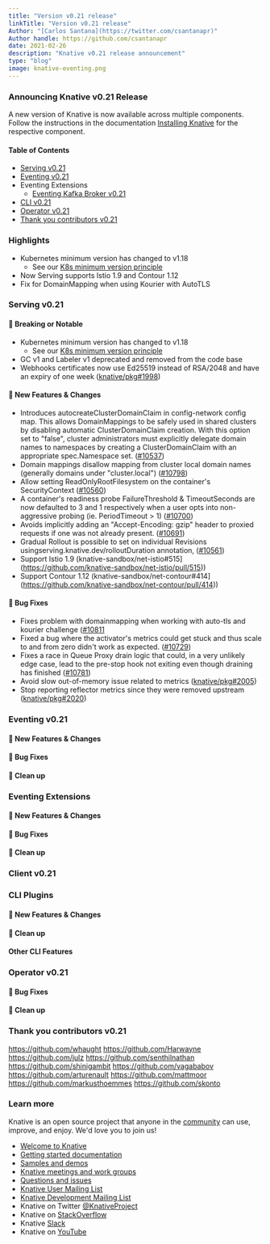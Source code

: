 ```yaml
---
title: "Version v0.21 release"
linkTitle: "Version v0.21 release"
Author: "[Carlos Santana](https://twitter.com/csantanapr)"
Author handle: https://github.com/csantanapr
date: 2021-02-26
description: "Knative v0.21 release announcement"
type: "blog"
image: knative-eventing.png
---
```



### Announcing Knative v0.21 Release

A new version of Knative is now available across multiple components.
Follow the instructions in the documentation [Installing Knative](https://knative.dev/docs/install/) for the respective component.

#### Table of Contents
- [Serving v0.21](#serving-v020)
- [Eventing v0.21](#eventing-v020)
- Eventing Extensions
    - [Eventing Kafka Broker v0.21](#eventing-kafka-broker-v020)
- [CLI v0.21](#client-v020)
- [Operator v0.21](#operator-v020)
- [Thank you contributors v0.21](#thank-you-contributors-v0.21)


### Highlights

- Kubernetes minimum version has changed to v1.18
    - See our [K8s minimum version principle](https://github.com/knative/community/blob/master/mechanics/RELEASE-VERSIONING-PRINCIPLES.md#k8s-minimum-version-principle)
- Now Serving supports Istio 1.9 and Contour 1.12
- Fix for DomainMapping when using Kourier with AutoTLS


### Serving v0.21

#### 🚨 Breaking or Notable

- Kubernetes minimum version has changed to v1.18
    - See our [K8s minimum version principle](https://github.com/knative/community/blob/master/mechanics/RELEASE-VERSIONING-PRINCIPLES.md#k8s-minimum-version-principle)
- GC v1 and Labeler v1 deprecated and removed from the code base
- Webhooks certificates now use Ed25519 instead of RSA/2048 and have an expiry of one week ([knative/pkg#1998](https://github.com/knative/pkg/pull/1998))

#### 💫 New Features & Changes

- Introduces autocreateClusterDomainClaim in config-network config map. This allows DomainMappings to be safely used in shared clusters by disabling automatic ClusterDomainClaim creation. With this option set to "false", cluster administrators must explicitly delegate domain names to namespaces by creating a ClusterDomainClaim with an appropriate spec.Namespace set. ([#10537](https://github.com/knative/serving/pull/10537))
- Domain mappings disallow mapping from cluster local domain names (generally domains under "cluster.local") ([#10798]())
- Allow setting ReadOnlyRootFilesystem on the container's SecurityContext ([#10560](https://github.com/knative/serving/pull/10560))
- A container's readiness probe FailureThreshold & TimeoutSeconds are now defaulted to 3 and 1 respectively when a user opts into non-aggressive probing (ie. PeriodTimeout > 1) ([#10700](https://github.com/knative/serving/pull/10700))
- Avoids implicitly adding an "Accept-Encoding: gzip" header to proxied requests if one was not already present. ([#10691](https://github.com/knative/serving/pull/10691))
- Gradual Rollout is possible to set on individual Revisions usingserving.knative.dev/rolloutDuration annotation, ([#10561](https://github.com/knative/serving/pull/10561))
- Support Istio 1.9 (knative-sandbox/net-istio#515](https://github.com/knative-sandbox/net-istio/pull/515))
- Support Contour 1.12 (knative-sandbox/net-contour#414](https://github.com/knative-sandbox/net-contour/pull/414))

#### 🐞 Bug Fixes

- Fixes problem with domainmapping when working with auto-tls and kourier challenge ([#10811](https://github.com/knative/serving/pull/10811)
- Fixed a bug where the activator's metrics could get stuck and thus scale to and from zero didn't work as expected. ([#10729](https://github.com/knative/serving/pull/10729))
- Fixes a race in Queue Proxy drain logic that could, in a very unlikely edge case, lead to the pre-stop hook not exiting even though draining has finished ([#10781](https://github.com/knative/serving/pull/10781))
- Avoid slow out-of-memory issue related to metrics ([knative/pkg#2005](https://github.com/knative/pkg/pull/2020))
- Stop reporting reflector metrics since they were removed upstream ([knative/pkg#2020](https://github.com/knative/pkg/pull/2020))

### Eventing v0.21

#### 💫 New Features & Changes

#### 🐞 Bug Fixes

#### 🧹 Clean up

### Eventing Extensions

#### 💫 New Features & Changes

#### 🐞 Bug Fixes

#### 🧹 Clean up

### Client v0.21

### CLI Plugins

#### 💫 New Features & Changes

#### 🧹 Clean up

#### Other CLI Features

### Operator v0.21

#### 🐞 Bug Fixes

#### 🧹 Clean up

### Thank you contributors v0.21

https://github.com/whaught
https://github.com/Harwayne
https://github.com/julz
https://github.com/senthilnathan
https://github.com/shinigambit
https://github.com/vagababov
https://github.com/arturenault
https://github.com/mattmoor
https://github.com/markusthoemmes
https://github.com/skonto


### Learn more

Knative is an open source project that anyone in the [community](https://knative.dev/community/) can use, improve, and enjoy. We'd love you to join us!

- [Welcome to Knative](https://knative.dev/docs#welcome-to-knative)
- [Getting started documentation](https://knative.dev/docs/#getting-started)
- [Samples and demos](https://knative.dev/docs#samples-and-demos)
- [Knative meetings and work groups](https://knative.dev/contributing/#working-group)
- [Questions and issues](https://knative.dev/contributing/#questions-and-issues)
- [Knative User Mailing List](https://groups.google.com/forum/#!forum/knative-users)
- [Knative Development Mailing List](https://groups.google.com/forum/#!forum/knative-dev)
- Knative on Twitter [@KnativeProject](https://twitter.com/KnativeProject)
- Knative on [StackOverflow](https://stackoverflow.com/questions/tagged/knative)
- Knative [Slack](https://slack.knative.dev)
- Knative on [YouTube](https://www.youtube.com/channel/UCq7cipu-A1UHOkZ9fls1N8A)
